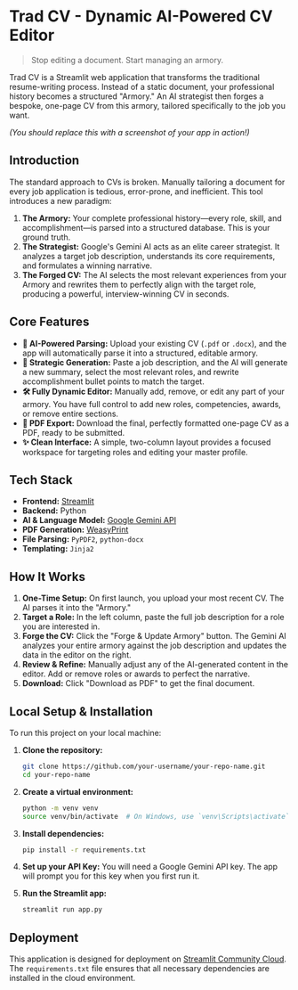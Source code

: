 # Trad CV - Dynamic AI-Powered CV Editor

> Stop editing a document. Start managing an armory.

Trad CV is a Streamlit web application that transforms the traditional resume-writing process. Instead of a static document, your professional history becomes a structured "Armory." An AI strategist then forges a bespoke, one-page CV from this armory, tailored specifically to the job you want.


*(You should replace this with a screenshot of your app in action!)*

## Introduction

The standard approach to CVs is broken. Manually tailoring a document for every job application is tedious, error-prone, and inefficient. This tool introduces a new paradigm:

1.  **The Armory:** Your complete professional history—every role, skill, and accomplishment—is parsed into a structured database. This is your ground truth.
2.  **The Strategist:** Google's Gemini AI acts as an elite career strategist. It analyzes a target job description, understands its core requirements, and formulates a winning narrative.
3.  **The Forged CV:** The AI selects the most relevant experiences from your Armory and rewrites them to perfectly align with the target role, producing a powerful, interview-winning CV in seconds.

## Core Features

*   **🤖 AI-Powered Parsing:** Upload your existing CV (`.pdf` or `.docx`), and the app will automatically parse it into a structured, editable armory.
*   **🎯 Strategic Generation:** Paste a job description, and the AI will generate a new summary, select the most relevant roles, and rewrite accomplishment bullet points to match the target.
*   **🛠️ Fully Dynamic Editor:** Manually add, remove, or edit any part of your armory. You have full control to add new roles, competencies, awards, or remove entire sections.
*   **📄 PDF Export:** Download the final, perfectly formatted one-page CV as a PDF, ready to be submitted.
*   **✨ Clean Interface:** A simple, two-column layout provides a focused workspace for targeting roles and editing your master profile.

## Tech Stack

*   **Frontend:** [Streamlit](https://streamlit.io/)
*   **Backend:** Python
*   **AI & Language Model:** [Google Gemini API](https://ai.google.dev/)
*   **PDF Generation:** [WeasyPrint](https://weasyprint.org/)
*   **File Parsing:** `PyPDF2`, `python-docx`
*   **Templating:** `Jinja2`

## How It Works

1.  **One-Time Setup:** On first launch, you upload your most recent CV. The AI parses it into the "Armory."
2.  **Target a Role:** In the left column, paste the full job description for a role you are interested in.
3.  **Forge the CV:** Click the "Forge & Update Armory" button. The Gemini AI analyzes your entire armory against the job description and updates the data in the editor on the right.
4.  **Review & Refine:** Manually adjust any of the AI-generated content in the editor. Add or remove roles or awards to perfect the narrative.
5.  **Download:** Click "Download as PDF" to get the final document.

## Local Setup & Installation

To run this project on your local machine:

1.  **Clone the repository:**
    ```bash
    git clone https://github.com/your-username/your-repo-name.git
    cd your-repo-name
    ```

2.  **Create a virtual environment:**
    ```bash
    python -m venv venv
    source venv/bin/activate  # On Windows, use `venv\Scripts\activate`
    ```

3.  **Install dependencies:**
    ```bash
    pip install -r requirements.txt
    ```

4.  **Set up your API Key:**
    You will need a Google Gemini API key. The app will prompt you for this key when you first run it.

5.  **Run the Streamlit app:**
    ```bash
    streamlit run app.py
    ```

## Deployment

This application is designed for deployment on [Streamlit Community Cloud](https://streamlit.io/cloud). The `requirements.txt` file ensures that all necessary dependencies are installed in the cloud environment.
